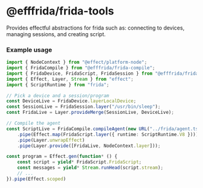 # @efffrida/frida-tools

Provides effectful abstractions for frida such as: connecting to devices, managing sessions, and creating script.

### Example usage

```typescript
import { NodeContext } from "@effect/platform-node";
import { FridaCompile } from "@efffrida/frida-compile";
import { FridaDevice, FridaScript, FridaSession } from "@efffrida/frida-tools";
import { Effect, Layer, Stream } from "effect";
import { ScriptRuntime } from "frida";

// Pick a device and a session/program
const DeviceLive = FridaDevice.layerLocalDevice;
const SessionLive = FridaSession.layer("/usr/bin/sleep");
const FridaLive = Layer.provideMerge(SessionLive, DeviceLive);

// Compile the agent
const ScriptLive = FridaCompile.compileAgent(new URL("../frida/agent.ts", import.meta.url))
    .pipe(Effect.map(FridaScript.layer({ runtime: ScriptRuntime.V8 })))
    .pipe(Layer.unwrapEffect)
    .pipe(Layer.provide([FridaLive, NodeContext.layer]));

const program = Effect.gen(function* () {
    const script = yield* FridaScript.FridaScript;
    const messages = yield* Stream.runHead(script.stream);
    // ...
}).pipe(Effect.scoped)
```
